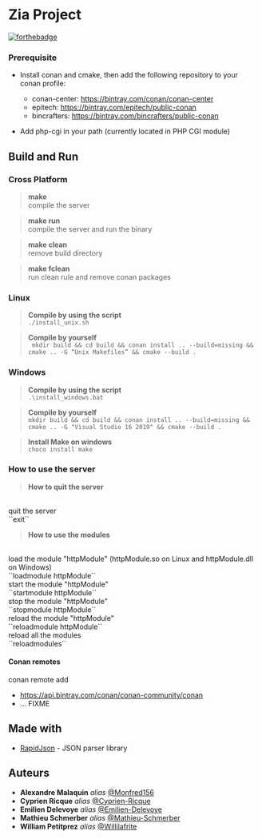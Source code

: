 # Zia Project

[![forthebadge](https://forthebadge.com/images/badges/made-with-c-plus-plus.svg)](http://forthebadge.com)

### Prerequisite

- Install conan and cmake, then add the following repository to your conan profile:
    - conan-center: https://bintray.com/conan/conan-center
    - epitech: https://bintray.com/epitech/public-conan
    - bincrafters: https://bintray.com/bincrafters/public-conan
  
- Add php-cgi in your path (currently located in PHP CGI module)

## Build and Run

### Cross Platform

><b>make</b><br>
compile the server

> <b>make run</b><br>
compile the server and run the binary

><b>make clean</b><br>
remove build directory

><b>make fclean</b><br>
run clean rule and remove conan packages

### Linux

> <b>Compile by using the script</b><br>
``./install_unix.sh``

> <b>Compile by yourself</b><br>
`` mkdir build && cd build && conan install .. --build=missing && cmake .. -G “Unix Makefiles” && cmake --build .``

### Windows

> <b>Compile by using the script</b><br>
``.\install_windows.bat``

> <b>Compile by yourself</b><br>
``mkdir build && cd build && conan install .. --build=missing && cmake .. -G "Visual Studio 16 2019" && cmake --build .``

> <b>Install Make on windows</b><br>
``choco install make``

### How to use the server

><b>How to quit the server</b><br>
<br>
quit the server<br>
``exit``

><b>How to use the modules</b><br>
<br>
load the module "httpModule" (httpModule.so on Linux and httpModule.dll on Windows)<br>
``loadmodule httpModule``<br>
start the module "httpModule"<br>
``startmodule httpModule``<br>
stop the module "httpModule"<br>
``stopmodule httpModule``<br>
reload the module "httpModule"<br>
``reloadmodule httpModule``<br>
reload all the modules<br>
``reloadmodules``


#### Conan remotes
conan remote add <REMOTE> 
- https://api.bintray.com/conan/conan-community/conan 
- ... FIXME

## Made with

* [RapidJson](https://rapidjson.org/) - JSON parser library

## Auteurs

* **Alexandre Malaquin** _alias_ [@Monfred156](https://github.com/Monfred156)
* **Cyprien Ricque** _alias_ [@Cyprien-Ricque](https://github.com/Cyprien-Ricque)
* **Emilien Delevoye** _alias_ [@Emilien-Delevoye](https://github.com/Emilien-Delevoye)
* **Mathieu Schmerber** _alias_ [@Mathieu-Schmerber](https://github.com/Mathieu-Schmerber)
* **William Petitprez** _alias_ [@Willilafrite](https://github.com/Willilafrite)